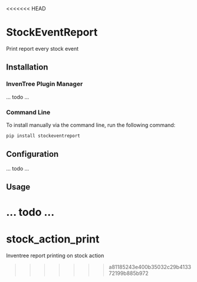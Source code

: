 <<<<<<< HEAD
# StockEventReport

Print report every stock event

## Installation

### InvenTree Plugin Manager

... todo ...

### Command Line 

To install manually via the command line, run the following command:

```bash
pip install stockeventreport
```

## Configuration

... todo ...

## Usage

... todo ...
=======
# stock_action_print
Inventree report printing on stock action
>>>>>>> a81185243e400b35032c29b413372199b885b972
